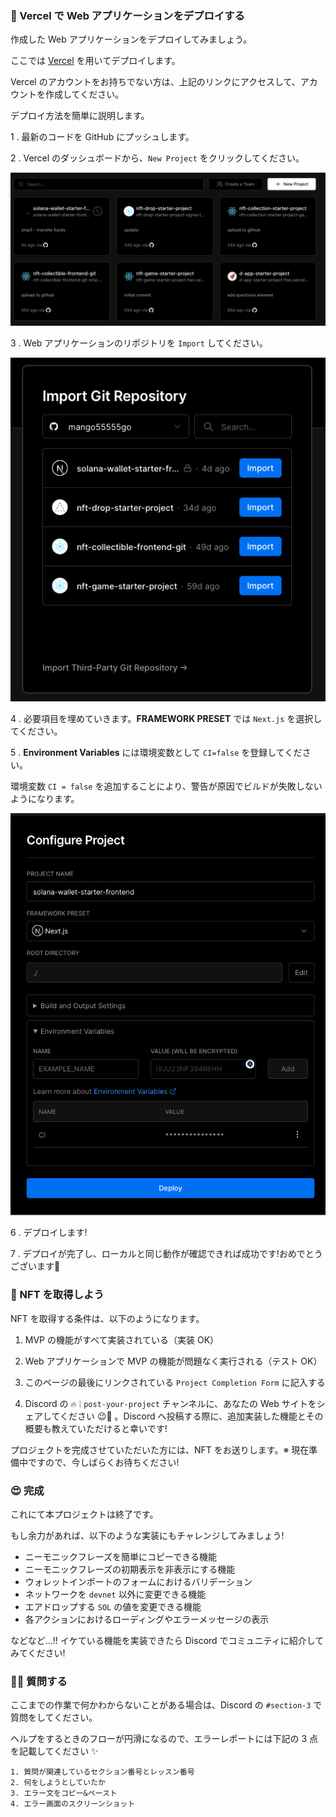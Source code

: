 ### 🚀 Vercel で Web アプリケーションをデプロイする

作成した Web アプリケーションをデプロイしてみましょう。

ここでは [Vercel](https://Vercel.com) を用いてデプロイします。

Vercel のアカウントをお持ちでない方は、上記のリンクにアクセスして、アカウントを作成してください。

デプロイ方法を簡単に説明します。

1 \. 最新のコードを GitHub にプッシュします。

2 \. Vercel のダッシュボードから、`New Project` をクリックしてください。

![](/public/images/304-Solana-Wallet/3_3_1.png)

3 \. Web アプリケーションのリポジトリを `Import` してください。

![](/public/images/304-Solana-Wallet/3_3_2.png)

4 \. 必要項目を埋めていきます。**FRAMEWORK PRESET** では `Next.js` を選択してください。

5 \. **Environment Variables** には環境変数として `CI=false` を登録してください。

環境変数 `CI = false` を追加することにより、警告が原因でビルドが失敗しないようになります。

![](/public/images/304-Solana-Wallet/3_3_3.png)

6 \. デプロイします!

7 \. デプロイが完了し、ローカルと同じ動作が確認できれば成功です!おめでとうございます🥭

### 🎫 NFT を取得しよう

NFT を取得する条件は、以下のようになります。

1. MVP の機能がすべて実装されている（実装 OK）

2. Web アプリケーションで MVP の機能が問題なく実行される（テスト OK）

3. このページの最後にリンクされている `Project Completion Form` に記入する

4. Discord の `🔥｜post-your-project` チャンネルに、あなたの Web サイトをシェアしてください 😉🎉 。Discord へ投稿する際に、追加実装した機能とその概要も教えていただけると幸いです!

プロジェクトを完成させていただいた方には、NFT をお送りします。※ 現在準備中ですので、今しばらくお待ちください!

### 😍 完成

これにて本プロジェクトは終了です。

もし余力があれば、以下のような実装にもチャレンジしてみましょう!

- ニーモニックフレーズを簡単にコピーできる機能
- ニーモニックフレーズの初期表示を非表示にする機能
- ウォレットインポートのフォームにおけるバリデーション
- ネットワークを `devnet` 以外に変更できる機能
- エアドロップする `SOL` の値を変更できる機能
- 各アクションにおけるローディングやエラーメッセージの表示

などなど...!! イケている機能を実装できたら Discord でコミュニティに紹介してみてください!

### 🙋‍♂️ 質問する

ここまでの作業で何かわからないことがある場合は、Discord の `#section-3` で質問をしてください。

ヘルプをするときのフローが円滑になるので、エラーレポートには下記の 3 点を記載してください ✨

```
1. 質問が関連しているセクション番号とレッスン番号
2. 何をしようとしていたか
3. エラー文をコピー&ペースト
4. エラー画面のスクリーンショット
```
